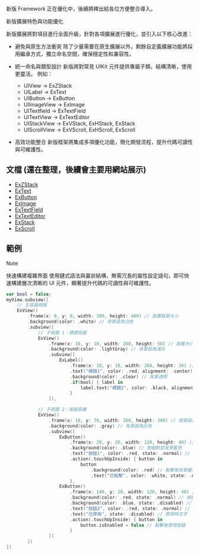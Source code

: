 新版 Framework 正在優化中，後續將釋出給各位方便整合導入。

新版擴展特色與功能優化

新版擴展將對項目進行全面升級，針對各項擴展進行優化，並引入以下核心改進：
- 避免與原生方法衝突
  除了少量需要在原生擴展以外，剩餘自定義擴展功能將採用繼承方式，獨立命名空間，確保穩定性和兼容性。
- 統一命名與類型設計
  新版將對常見 UIKit 元件提供專屬子類，結構清晰，使用更靈活。
  例如：
  - UIView → ExZStack
  - UILabel → ExText
  - UIButton → ExButton
  - UIImageView → ExImage
  - UITextfield → ExTextField
  - UITextView → ExTextEditor
  - UIStackView → ExVStack, ExHStack, ExStack
  - UIScrollView → ExVScroll, ExHScroll, ExScroll

- 高效功能整合
新版框架將集成多項優化功能，簡化開發流程，提升代碼可讀性與可維護性。

## 文檔 (還在整理，後續會主要用網站展示)
- [ExZStack](./README/ExZStack.md)
- [ExText](./README/ExText.md)
- [ExButton](./README/ExButton.md)
- [ExImage](./README/ExImage.md)
- [ExTextField](./README/ExTextfield.md)
- [ExTextEditor](./README/ExTextEditor.md)
- [ExStack](./README/ExStack.md)
- [ExScroll](./README/ExScroll.md)

## 範例

> [!Note]
> 快速構建複雜界面 使用鏈式語法與巢狀結構，無需冗長的屬性設定語句，即可快速構建層次清晰的 UI 元件，顯著提升代碼的可讀性與可維護性。

```Swift
var bool = false;
myView.subview([
    // 主容器視圖
    ExView()
        .frame(x: 0, y: 0, width: 300, height: 400) // 設置框架大小
        .background(color: .white) // 背景設為白色
        .subview([
            // 子視圖 1：標題容器
            ExView()
                .frame(x: 10, y: 10, width: 280, height: 50) // 設置大小與位置
                .background(color: .lightGray) // 背景設為淺灰
                .subview([
                    ExLabel()
                        .frame(x: 10, y: 10, width: 260, height: 30) // 設置標籤框架
                        .text("標題1", color: .red, alignment: .center) // 設置標題文字
                        .background(color: .clear) // 背景透明
                        .if(bool) { label in
                            label.text("標題2", color: .black, alignment: .center) // 設置標題文字
                        }
                ]),

            // 子視圖 2：按鈕容器
            ExView()
                .frame(x: 10, y: 70, width: 280, height: 300) // 按鈕容器框架
                .background(color: .gray) // 背景設為灰色
                .subview([
                    ExButton()
                        .frame(x: 20, y: 20, width: 120, height: 40) // 按鈕1框架
                        .background(color: .blue) // 按鈕默認背景藍色
                        .text("按鈕1", color: .red, state: .normal) // 按鈕文字紅色
                        .action(.touchUpInside) { button in
                            button
                                .background(color: .red) // 點擊後背景變紅
                                .text("已點擊", color: .white, state: .normal) // 文字變白
                        },
                    ExButton()
                        .frame(x: 140, y: 20, width: 120, height: 40) // 按鈕2框架
                        .background(color: .red, state: .normal) // 按鈕默認背景紅色
                        .background(color: .blue, state: .disabled) // 禁用時背景藍色
                        .text("按鈕2", color: .red, state: .normal) // 默認文字紅色
                        .text("已停用", state: .disabled) // 禁用時文字
                        .action(.touchUpInside) { button in
                            button.isEnabled = false // 點擊後禁用按鈕
                        }
                ])
        ])
])
```